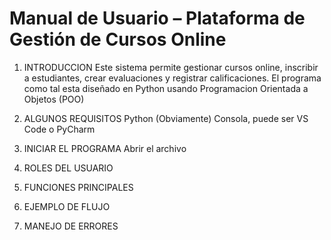 # Manual de Usuario – Plataforma de Gestión de Cursos Online
 1.  INTRODUCCION
Este sistema permite gestionar cursos online, inscribir a estudiantes, crear evaluaciones y registrar calificaciones. El programa como tal esta diseñado en Python usando Programacion Orientada a Objetos (POO)
 2.  ALGUNOS REQUISITOS
Python (Obviamente)
Consola, puede ser VS Code o PyCharm
  3. INICIAR EL PROGRAMA
Abrir el archivo 
    
  4. ROLES DEL USUARIO

     
  5. FUNCIONES PRINCIPALES

     
  6. EJEMPLO DE FLUJO

      
  7. MANEJO DE ERRORES

   
